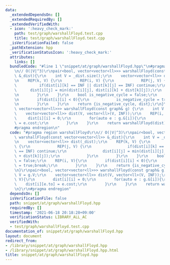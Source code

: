 ```yaml
---
data:
  _extendedDependsOn: []
  _extendedRequiredBy: []
  _extendedVerifiedWith:
  - icon: ':heavy_check_mark:'
    path: test/graph/warshallFloyd.test.cpp
    title: test/graph/warshallFloyd.test.cpp
  _isVerificationFailed: false
  _pathExtension: hpp
  _verificationStatusIcon: ':heavy_check_mark:'
  attributes:
    links: []
  bundledCode: "#line 1 \"snippet/at/graph/warshallFloyd.hpp\"\n#pragma region warshallFloyd\r\
    \n// O(|V|^3)\r\npair<bool, vector<vector<ll>>> warshallFloyd(const vector<vector<ll>>\
    \ &_dist){\r\n    int V = _dist.size();\r\n    vector<vector<ll>> dist(_dist);\r\
    \n    REP(k, V) {\r\n        REP(i, V) {\r\n            REP(j, V) {\r\n      \
    \          if(dist[i][k] == INF || dist[k][j] == INF) continue;\r\n          \
    \      dist[i][j] = min(dist[i][j], dist[i][k] + dist[k][j]);\r\n            }\r\
    \n        }\r\n    }\r\n    bool is_negative_cycle = false;\r\n    REP(i, V){\r\
    \n        if(dist[i][i] < 0){\r\n            is_negative_cycle = true;break;\r\
    \n        }\r\n    }\r\n    return {is_negative_cycle, dist};\r\n}\r\npair<bool,\
    \ vector<vector<ll>>> warshallFloyd(const graph& g) {\r\n    int V = g.V;\r\n\
    \    vector<vector<ll>> dist(V, vector<ll>(V, INF));\r\n    REP(i, V){\r\n   \
    \     dist[i][i] = 0;\r\n        for(auto e : g.G[i]){\r\n            dist[i][e.to]\
    \ = e.cost;\r\n        }\r\n    }\r\n    return warshallFloyd(dist);\r\n}\r\n\
    #pragma endregion\n"
  code: "#pragma region warshallFloyd\r\n// O(|V|^3)\r\npair<bool, vector<vector<ll>>>\
    \ warshallFloyd(const vector<vector<ll>> &_dist){\r\n    int V = _dist.size();\r\
    \n    vector<vector<ll>> dist(_dist);\r\n    REP(k, V) {\r\n        REP(i, V)\
    \ {\r\n            REP(j, V) {\r\n                if(dist[i][k] == INF || dist[k][j]\
    \ == INF) continue;\r\n                dist[i][j] = min(dist[i][j], dist[i][k]\
    \ + dist[k][j]);\r\n            }\r\n        }\r\n    }\r\n    bool is_negative_cycle\
    \ = false;\r\n    REP(i, V){\r\n        if(dist[i][i] < 0){\r\n            is_negative_cycle\
    \ = true;break;\r\n        }\r\n    }\r\n    return {is_negative_cycle, dist};\r\
    \n}\r\npair<bool, vector<vector<ll>>> warshallFloyd(const graph& g) {\r\n    int\
    \ V = g.V;\r\n    vector<vector<ll>> dist(V, vector<ll>(V, INF));\r\n    REP(i,\
    \ V){\r\n        dist[i][i] = 0;\r\n        for(auto e : g.G[i]){\r\n        \
    \    dist[i][e.to] = e.cost;\r\n        }\r\n    }\r\n    return warshallFloyd(dist);\r\
    \n}\r\n#pragma endregion"
  dependsOn: []
  isVerificationFile: false
  path: snippet/at/graph/warshallFloyd.hpp
  requiredBy: []
  timestamp: '2021-06-18 20:18:28+09:00'
  verificationStatus: LIBRARY_ALL_AC
  verifiedWith:
  - test/graph/warshallFloyd.test.cpp
documentation_of: snippet/at/graph/warshallFloyd.hpp
layout: document
redirect_from:
- /library/snippet/at/graph/warshallFloyd.hpp
- /library/snippet/at/graph/warshallFloyd.hpp.html
title: snippet/at/graph/warshallFloyd.hpp
---
```

